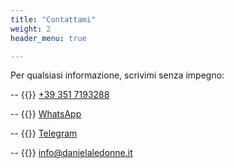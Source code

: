 ```yaml
---
title: "Contattami"
weight: 2
header_menu: true

---
```


Per qualsiasi informazione, scrivimi senza impegno:

-- {{<icon class="fa fa-phone" aria-hidden="true">}} [+39 351 7193288](tel:+393517193288)

-- {{<icon class="fa fa-whatsapp" aria-hidden="true">}} [WhatsApp](https://wa.me/393517193288)

-- {{<icon class="fa fa-telegram" aria-hidden="true">}} [Telegram](https://t.me/dottssadanielaledonne)

-- {{<icon class="fa fa-envelope">}}&nbsp;[info@danielaledonne.it](mailto:info@danielaledonne.it) 
